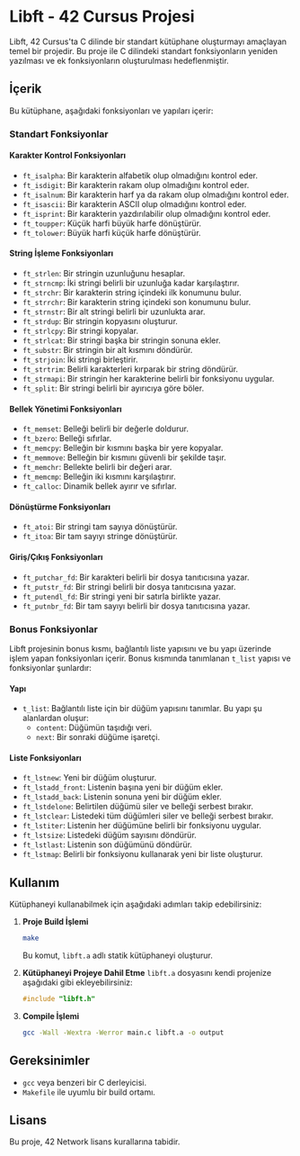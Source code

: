 # Libft - 42 Cursus Projesi

Libft, 42 Cursus'ta C dilinde bir standart kütüphane oluşturmayı amaçlayan temel bir projedir. Bu proje ile C dilindeki standart fonksiyonların yeniden yazılması ve ek fonksiyonların oluşturulması hedeflenmiştir.

## İçerik

Bu kütüphane, aşağıdaki fonksiyonları ve yapıları içerir:

### Standart Fonksiyonlar

#### Karakter Kontrol Fonksiyonları
- `ft_isalpha`: Bir karakterin alfabetik olup olmadığını kontrol eder.
- `ft_isdigit`: Bir karakterin rakam olup olmadığını kontrol eder.
- `ft_isalnum`: Bir karakterin harf ya da rakam olup olmadığını kontrol eder.
- `ft_isascii`: Bir karakterin ASCII olup olmadığını kontrol eder.
- `ft_isprint`: Bir karakterin yazdırılabilir olup olmadığını kontrol eder.
- `ft_toupper`: Küçük harfi büyük harfe dönüştürür.
- `ft_tolower`: Büyük harfi küçük harfe dönüştürür.

#### String İşleme Fonksiyonları
- `ft_strlen`: Bir stringin uzunluğunu hesaplar.
- `ft_strncmp`: İki stringi belirli bir uzunluğa kadar karşılaştırır.
- `ft_strchr`: Bir karakterin string içindeki ilk konumunu bulur.
- `ft_strrchr`: Bir karakterin string içindeki son konumunu bulur.
- `ft_strnstr`: Bir alt stringi belirli bir uzunlukta arar.
- `ft_strdup`: Bir stringin kopyasını oluşturur.
- `ft_strlcpy`: Bir stringi kopyalar.
- `ft_strlcat`: Bir stringi başka bir stringin sonuna ekler.
- `ft_substr`: Bir stringin bir alt kısmını döndürür.
- `ft_strjoin`: İki stringi birleştirir.
- `ft_strtrim`: Belirli karakterleri kırparak bir string döndürür.
- `ft_strmapi`: Bir stringin her karakterine belirli bir fonksiyonu uygular.
- `ft_split`: Bir stringi belirli bir ayırıcıya göre böler.

#### Bellek Yönetimi Fonksiyonları
- `ft_memset`: Belleği belirli bir değerle doldurur.
- `ft_bzero`: Belleği sıfırlar.
- `ft_memcpy`: Belleğin bir kısmını başka bir yere kopyalar.
- `ft_memmove`: Belleğin bir kısmını güvenli bir şekilde taşır.
- `ft_memchr`: Bellekte belirli bir değeri arar.
- `ft_memcmp`: Belleğin iki kısmını karşılaştırır.
- `ft_calloc`: Dinamik bellek ayırır ve sıfırlar.

#### Dönüştürme Fonksiyonları
- `ft_atoi`: Bir stringi tam sayıya dönüştürür.
- `ft_itoa`: Bir tam sayıyı stringe dönüştürür.

#### Giriş/Çıkış Fonksiyonları
- `ft_putchar_fd`: Bir karakteri belirli bir dosya tanıtıcısına yazar.
- `ft_putstr_fd`: Bir stringi belirli bir dosya tanıtıcısına yazar.
- `ft_putendl_fd`: Bir stringi yeni bir satırla birlikte yazar.
- `ft_putnbr_fd`: Bir tam sayıyı belirli bir dosya tanıtıcısına yazar.

### Bonus Fonksiyonlar

Libft projesinin bonus kısmı, bağlantılı liste yapısını ve bu yapı üzerinde işlem yapan fonksiyonları içerir. Bonus kısmında tanımlanan `t_list` yapısı ve fonksiyonlar şunlardır:

#### Yapı
- `t_list`: Bağlantılı liste için bir düğüm yapısını tanımlar. Bu yapı şu alanlardan oluşur:
  - `content`: Düğümün taşıdığı veri.
  - `next`: Bir sonraki düğüme işaretçi.

#### Liste Fonksiyonları
- `ft_lstnew`: Yeni bir düğüm oluşturur.
- `ft_lstadd_front`: Listenin başına yeni bir düğüm ekler.
- `ft_lstadd_back`: Listenin sonuna yeni bir düğüm ekler.
- `ft_lstdelone`: Belirtilen düğümü siler ve belleği serbest bırakır.
- `ft_lstclear`: Listedeki tüm düğümleri siler ve belleği serbest bırakır.
- `ft_lstiter`: Listenin her düğümüne belirli bir fonksiyonu uygular.
- `ft_lstsize`: Listedeki düğüm sayısını döndürür.
- `ft_lstlast`: Listenin son düğümünü döndürür.
- `ft_lstmap`: Belirli bir fonksiyonu kullanarak yeni bir liste oluşturur.

## Kullanım

Kütüphaneyi kullanabilmek için aşağıdaki adımları takip edebilirsiniz:

1. **Proje Build İşlemi**
   ```bash
   make
   ```
   Bu komut, `libft.a` adlı statik kütüphaneyi oluşturur.

2. **Kütüphaneyi Projeye Dahil Etme**
   `libft.a` dosyasını kendi projenize aşağıdaki gibi ekleyebilirsiniz:
   ```c
   #include "libft.h"
   ```

3. **Compile İşlemi**
   ```bash
   gcc -Wall -Wextra -Werror main.c libft.a -o output
   ```

## Gereksinimler

- `gcc` veya benzeri bir C derleyicisi.
- `Makefile` ile uyumlu bir build ortamı.

## Lisans

Bu proje, 42 Network lisans kurallarına tabidir.
